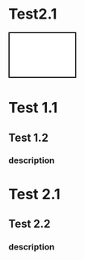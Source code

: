 # Test2.1

![](.gitbook/assets/image%20%283%29.png)

# Test 1.1

## Test 1.2

### description


# Test 2.1

## Test 2.2

### description

